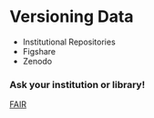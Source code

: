 # Versioning Data

* Institutional Repositories
* Figshare
* Zenodo

### Ask your institution or library!

[FAIR](eps/fair.md)
